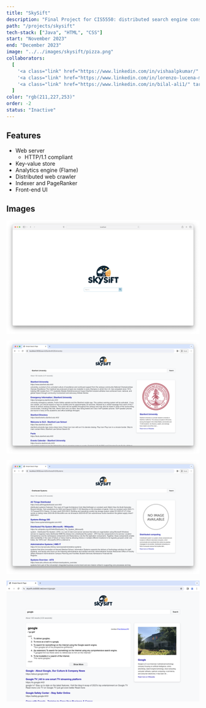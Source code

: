 ```yaml
---
title: "SkySift"
description: "Final Project for CIS5550: distributed search engine consisting of a web server, key-value store, analytics engine, and web crawler"
path: "/projects/skysift"
tech-stack: ["Java", "HTML", "CSS"]
start: "November 2023"
end: "December 2023"
image: "../../images/skysift/pizza.png"
collaborators:
  [
    '<a class="link" href="https://www.linkedin.com/in/vishaalpkumar/" target="_BLANK">Vishaal Kumar</a>',
    '<a class="link" href="https://www.linkedin.com/in/lorenzo-lucena-maguire/" target="_BLANK">Lorenzo Lucena Maguire</a>',
    '<a class="link" href="https://www.linkedin.com/in/bilal-ali1/" target="_BLANK">Bilal Ali</a>',
  ]
color: "rgb(211,227,253)"
order: -2
status: "Inactive"
---
```


## Features

- Web server
  - HTTP/1.1 compliant
- Key-value store
- Analytics engine (Flame)
- Distributed web crawler
- Indexer and PageRanker
- Front-end UI

## Images

<span style="pointer-events: none;">![](../../images/skysift/homepage.png)</span>

<span style="pointer-events: none;">![](../../images/skysift/stanford.png)</span>

<span style="pointer-events: none;">![](../../images/skysift/distributed-systems.png)</span>

<span style="pointer-events: none;">![](../../images/skysift/google.png)</span>
